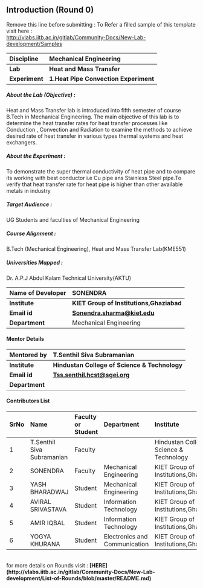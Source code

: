 ## Introduction (Round 0)

Remove this line before submitting : To Refer a filled sample of this template visit here : <br> http://vlabs.iitb.ac.in/gitlab/Community-Docs/New-Lab-development/Samples
<br>

<b>Discipline | <b>Mechanical Engineering
:--|:--|
<b> Lab | <b> Heat and Mass Transfer
<b> Experiment|     <b> 1.Heat Pipe Convection Experiment

<h5> About the Lab (Objective) : </h5>

Heat and Mass Transfer lab is introduced into fifth semester of course B.Tech in Mechanical Engineering. The main objective of this lab is to determine the heat transfer rates for  heat transfer processes like Conduction , Convection and Radiation to examine the methods to achieve desired rate of heat transfer in various types thermal systems and heat exchangers.

<h5> About the Experiment : </h5>

To demonstrate the super thermal conductivity of heat pipe and to compare its working with best conductor i.e Cu pipe ans Stainless Steel pipe.To verify that heat transfer rate for heat pipe is higher than other available metals in industry

<h5> Target Audience : </h5>

UG  Students and faculties of Mechanical Engineering

<h5> Course Alignment : </h5>

B.Tech (Mechanical Engineering), Heat and Mass Transfer Lab(KME551)

<h5> Universities Mapped : </h5>

Dr. A.P.J Abdul Kalam Technical University(AKTU)

<b>Name of Developer | <b> SONENDRA
:--|:--|
<b> Institute | <b> KIET Group of Institutions,Ghaziabad
<b> Email id|     <b> Sonendra.sharma@kiet.edu
<b> Department | Mechanical Engineering

#### Mentor Details

<b>Mentored by | <b> T.Senthil Siva Subramanian
:--|:--|
<b> Institute | <b> Hindustan College of Science & Technology
<b> Email id|     <b> Tss.senthil.hcst@sgei.org
<b> Department | 

#### Contributors List

SrNo | Name | Faculty or Student | Department| Institute | Email id
:--|:--|:--|:--|:--|:--|
1 | T.Senthil Siva Subramanian | Faculty |        | Hindustan College of Science & Technology 
2 | SONENDRA | Faculty | Mechanical Engineering | KIET Group of Institutions,Ghaziabad
3 | YASH BHARADWAJ | Student | Mechanical Engineering | KIET Group of Institutions,Ghaziabad
4 | AVIRAL SRIVASTAVA | Student | Information Technology | KIET Group of Institutions,Ghaziabad
5 | AMIR IQBAL | Student | Information Technology | KIET Group of Institutions,Ghaziabad
6 | YOGYA KHURANA | Student | Electronics and Communication | KIET Group of Institutions,Ghaziabad


<br>
for more details on Rounds visit : <b> [HERE](http://vlabs.iitb.ac.in/gitlab/Community-Docs/New-Lab-development/List-of-Rounds/blob/master/README.md) </b>
